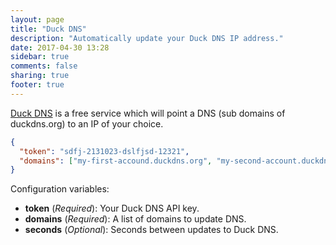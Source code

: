 ```yaml
---
layout: page
title: "Duck DNS"
description: "Automatically update your Duck DNS IP address."
date: 2017-04-30 13:28
sidebar: true
comments: false
sharing: true
footer: true
---
```


[Duck DNS](https://duckdns.org/) is a free service which will point a DNS (sub domains of duckdns.org) to an IP of your choice.

```json
{
  "token": "sdfj-2131023-dslfjsd-12321",
  "domains": ["my-first-accound.duckdns.org", "my-second-account.duckdns.org"]
}
```

Configuration variables:

- **token** (*Required*): Your Duck DNS API key.
- **domains** (*Required*): A list of domains to update DNS.
- **seconds** (*Optional*): Seconds between updates to Duck DNS.
